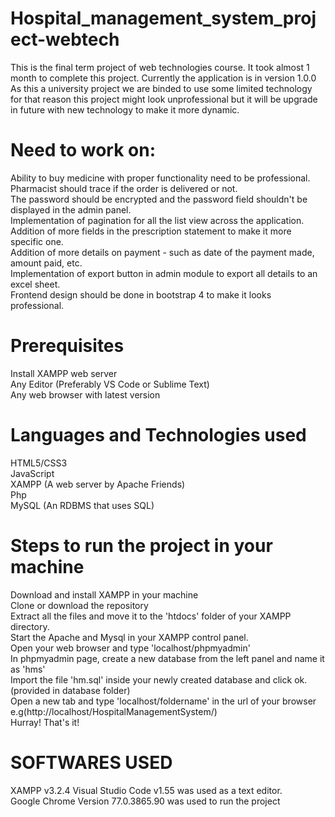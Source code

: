 # Hospital_management_system_project-webtech
This is the final term project of web technologies course. It took almost 1 month to complete this project. Currently the application is in version 1.0.0
As this a university project we are binded to use some limited technology for that reason this project might look unprofessional but it will be upgrade in future with new technology to make it more dynamic.

# Need to work on:
Ability to buy medicine with proper functionality need to be professional.<br>
Pharmacist should trace if the order is delivered or not.<br>
The password should be encrypted and the password field shouldn't be displayed in the admin panel.<br>
Implementation of pagination for all the list view across the application.<br>
Addition of more fields in the prescription statement to make it more specific one.<br>
Addition of more details on payment - such as date of the payment made, amount paid, etc.<br>
Implementation of export button in admin module to export all details to an excel sheet.<br>
Frontend design should be done in bootstrap 4 to make it looks professional.<br>

# Prerequisites
Install XAMPP web server<br>
Any Editor (Preferably VS Code or Sublime Text)<br>
Any web browser with latest version<br>

# Languages and Technologies used
HTML5/CSS3<br>
JavaScript<br>
XAMPP (A web server by Apache Friends)<br>
Php<br>
MySQL (An RDBMS that uses SQL)<br>

# Steps to run the project in your machine
Download and install XAMPP in your machine<br>
Clone or download the repository<br>
Extract all the files and move it to the 'htdocs' folder of your XAMPP directory.<br>
Start the Apache and Mysql in your XAMPP control panel.<br>
Open your web browser and type 'localhost/phpmyadmin'<br>
In phpmyadmin page, create a new database from the left panel and name it as 'hms'<br>
Import the file 'hm.sql' inside your newly created database and click ok.(provided in database folder)<br>
Open a new tab and type 'localhost/foldername' in the url of your browser e.g(http://localhost/HospitalManagementSystem/)<br>
Hurray! That's it!<br>

# SOFTWARES USED
XAMPP v3.2.4
Visual Studio Code v1.55 was used as a text editor.<br>
Google Chrome Version 77.0.3865.90 was used to run the project<br>
